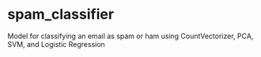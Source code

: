 # spam_classifier
Model for classifying an email as spam or ham using CountVectorizer, PCA, SVM, and Logistic Regression
